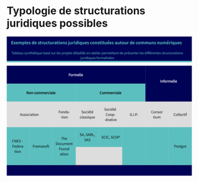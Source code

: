 # Typologie de structurations juridiques possibles

![](../.gitbook/assets/structurations_juridiques.png)

